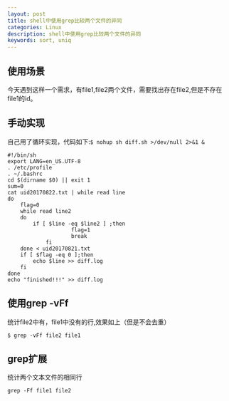 ```yaml
---
layout: post
title: shell中使用grep比较两个文件的异同
categories: Linux
description: shell中使用grep比较两个文件的异同
keywords: sort, uniq
---
```

## 使用场景
今天遇到这样一个需求，有file1,file2两个文件，需要找出存在file2,但是不存在file1的id。
## 手动实现
自己用了循环实现，代码如下:`$ nohup sh diff.sh >/dev/null 2>&1 &`

```
#!/bin/sh
export LANG=en_US.UTF-8
. /etc/profile
. ~/.bashrc
cd $(dirname $0) || exit 1
sum=0
cat uid20170822.txt | while read line
do
	flag=0
	while read line2
	do
		if [ $line -eq $line2 ] ;then
                	flag=1
                	break
        	fi
	done < uid20170821.txt
	if [ $flag -eq 0 ];then
		echo $line >> diff.log
	fi
done
echo "finished!!!" >> diff.log
```
## 使用grep -vFf
统计file2中有，file1中没有的行,效果如上（但是不会去重）

```
$ grep -vFf file2 file1
```
## grep扩展
统计两个文本文件的相同行

```
grep -Ff file1 file2
```